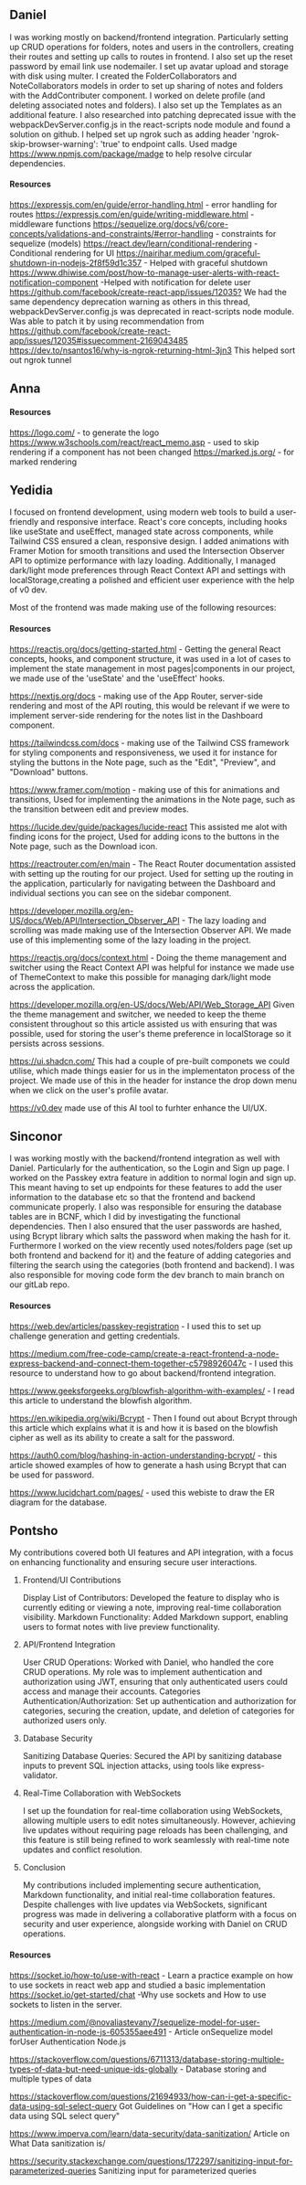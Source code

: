 ## Daniel

I was working mostly on backend/frontend integration. Particularly setting up CRUD operations for folders, notes and users in the controllers, creating their routes and setting up calls to routes in frontend. I also set up the reset password by email link use nodemailer. I set up avatar upload and storage with disk using multer. I created the FolderCollaborators and NoteCollaborators models in order to set up sharing of notes and folders with the AddContributer component. I worked on delete profile (and deleting associated notes and folders). I also set up the Templates as an additional feature. I also researched into patching deprecated issue with the webpackDevServer.config.js in the react-scripts node module and found a solution on github. I helped set up ngrok such as adding header  'ngrok-skip-browser-warning': 'true'  to endpoint calls. Used madge <https://www.npmjs.com/package/madge> to help resolve circular dependencies.

#### Resources

<https://expressjs.com/en/guide/error-handling.html> - error handling for routes
<https://expressjs.com/en/guide/writing-middleware.html> - middleware functions
<https://sequelize.org/docs/v6/core-concepts/validations-and-constraints/#error-handling> - constraints for sequelize (models)
<https://react.dev/learn/conditional-rendering> -Conditional rendering for UI
<https://nairihar.medium.com/graceful-shutdown-in-nodejs-2f8f59d1c357> - Helped with graceful shutdown
<https://www.dhiwise.com/post/how-to-manage-user-alerts-with-react-notification-component> -Helped with notification for delete user
<https://github.com/facebook/create-react-app/issues/12035?> We had the same dependency deprecation warning as others in this thread, webpackDevServer.config.js was deprecated in react-scripts node module. Was able to patch it by using recommendation from <https://github.com/facebook/create-react-app/issues/12035#issuecomment-2169043485>
<https://dev.to/nsantos16/why-is-ngrok-returning-html-3jn3> This helped sort out ngrok tunnel

## Anna

#### Resources

<https://logo.com/> - to generate the logo
<https://www.w3schools.com/react/react_memo.asp> - used to skip rendering if a component has not been changed
<https://marked.js.org/> - for marked rendering

## Yedidia

I focused on frontend development, using modern web tools to build a user-friendly and responsive interface.
React's core concepts, including hooks like useState and useEffect, managed state across components,
while Tailwind CSS ensured a clean, responsive design. I added animations with Framer Motion for
smooth transitions and used the Intersection Observer API to optimize performance with lazy loading. Additionally,
I managed dark/light mode preferences through React Context API and settings with localStorage,creating
a polished and efficient user experience with the help of v0 dev.

Most of the frontend was made making use of the following resources:

#### Resources

<https://reactjs.org/docs/getting-started.html> - Getting the general React concepts, hooks, and component structure, it was used in a lot of cases
to implement the state management in most pages|components in our project, we made use of the 'useState' and the 'useEffect' hooks.

<https://nextjs.org/docs> - making use of the App Router, server-side rendering and most of the API routing, this would be relevant if we were to implement server-side rendering for the notes list in the Dashboard component.

<https://tailwindcss.com/docs> - making use of the Tailwind CSS framework for styling components and
responsiveness, we used it for instance for styling the buttons in the Note page, such as the "Edit",
"Preview", and "Download" buttons.

<https://www.framer.com/motion> - making use of this for animations and transitions, Used for implementing
the animations in the Note page, such as the transition between edit and preview modes.

<https://lucide.dev/guide/packages/lucide-react> This assisted me alot with finding icons for the project,
Used for adding icons to the buttons in the Note page, such as the Download icon.

<https://reactrouter.com/en/main> - The React Router documentation assisted with setting up the routing for our project.
Used for setting up the routing in the application, particularly for navigating between the Dashboard and individual
sections you can see on the sidebar component.

<https://developer.mozilla.org/en-US/docs/Web/API/Intersection_Observer_API> - The lazy loading and scrolling was made
making use of the Intersection Observer API. We made use of this implementing some of the lazy loading in the project.

<https://reactjs.org/docs/context.html> - Doing the theme management and switcher using the React Context API was helpful
for instance we made use of ThemeContext to make this possible for managing dark/light mode across the application.

<https://developer.mozilla.org/en-US/docs/Web/API/Web_Storage_API> Given the theme management and switcher, we needed to
keep the theme consistent throughout so this article assisted us with ensuring that was possible, used for storing the
user's theme preference in localStorage so it persists across sessions.

<https://ui.shadcn.com/> This had a couple of pre-built componets we could utilise, which made things easier for us in
the implementaton process of the project. We made use of this in the header for instance the drop down menu when we click
on the user's profile avatar.

<https://v0.dev> made use of this AI tool to furhter enhance the UI/UX.

## Sinconor
I was working mostly with the backend/frontend integration as well with Daniel. Particularly for the authentication, so the Login and Sign up page. I worked on the Passkey extra feature in addition to normal login and sign up. This meant having to set up endpoints for these features to add the user information to the database etc so that the frontend and backend communicate properly. I also was responsible for ensuring the database tables are in BCNF, which I did by investigating the functional dependencies. Then I also ensured that the user passwords are hashed, using Bcrypt library which salts the password when making the hash for it. Furthermore I worked on the view recently used notes/folders page (set up both frontend and backend for it) and the feature of adding categories and filtering the search using the categories (both frontend and backend). I was also responsible for moving code form the dev branch to main branch on our gitLab repo.

#### Resources

<https://web.dev/articles/passkey-registration> - I used this to set up challenge generation and getting credentials.

<https://medium.com/free-code-camp/create-a-react-frontend-a-node-express-backend-and-connect-them-together-c5798926047c> - I used this resource to understand how to go about backend/frontend integration.

<https://www.geeksforgeeks.org/blowfish-algorithm-with-examples/> - I read this article to understand the blowfish algorithm.

<https://en.wikipedia.org/wiki/Bcrypt> - Then I found out about Bcrypt through this article which explains what it is and how it is based on the blowfish cipher as well as its ability to create a salt for the password.

<https://auth0.com/blog/hashing-in-action-understanding-bcrypt/> - this article showed examples of how to generate a hash using Bcrypt that can be used for password.

<https://www.lucidchart.com/pages/> - used this webiste to draw the ER diagram for the database.

## Pontsho

My contributions covered both UI features and API integration, with a focus on enhancing functionality and ensuring secure user interactions.
1. Frontend/UI Contributions

    Display List of Contributors: Developed the feature to display who is currently editing or viewing a note, improving real-time collaboration visibility.
    Markdown Functionality: Added Markdown support, enabling users to format notes with live preview functionality.

2. API/Frontend Integration

    User CRUD Operations: Worked with Daniel, who handled the core CRUD operations. My role was to implement authentication and authorization using JWT, ensuring that only authenticated users could access and manage their accounts.
    Categories Authentication/Authorization: Set up authentication and authorization for categories, securing the creation, update, and deletion of categories for authorized users only.

3. Database Security

    Sanitizing Database Queries: Secured the API by sanitizing database inputs to prevent SQL injection attacks, using tools like express-validator.

4. Real-Time Collaboration with WebSockets

    I set up the foundation for real-time collaboration using WebSockets, allowing multiple users to edit notes simultaneously. However, achieving live updates without requiring page reloads has been challenging, and this feature is still being refined to work seamlessly with real-time note updates and conflict resolution.
5. Conclusion

    My contributions included implementing secure authentication, Markdown functionality, and initial real-time collaboration features. Despite challenges with live updates via WebSockets, significant progress was made in delivering a collaborative platform with a focus on security and user experience, alongside working with Daniel on CRUD operations.

#### Resources

<https://socket.io/how-to/use-with-react> - Learn a practice example on how to use sockets in react web app and studied a basic implementation
<https://socket.io/get-started/chat> -Why use sockets and How to use sockets to listen in the server.

<https://medium.com/@novaliastevany7/sequelize-model-for-user-authentication-in-node-js-605355aee491> - Article  onSequelize model forUser Authentication Node.js

<https://stackoverflow.com/questions/6711313/database-storing-multiple-types-of-data-but-need-unique-ids-globally> - Database storing and multiple types of data

<https://stackoverflow.com/questions/21694933/how-can-i-get-a-specific-data-using-sql-select-query> Got Guidelines on "How can I get a specific data using SQL select query"

<https://www.imperva.com/learn/data-security/data-sanitization/> Article on What Data sanitization is/

<https://security.stackexchange.com/questions/172297/sanitizing-input-for-parameterized-queries> Sanitizing input for parameterized queries
